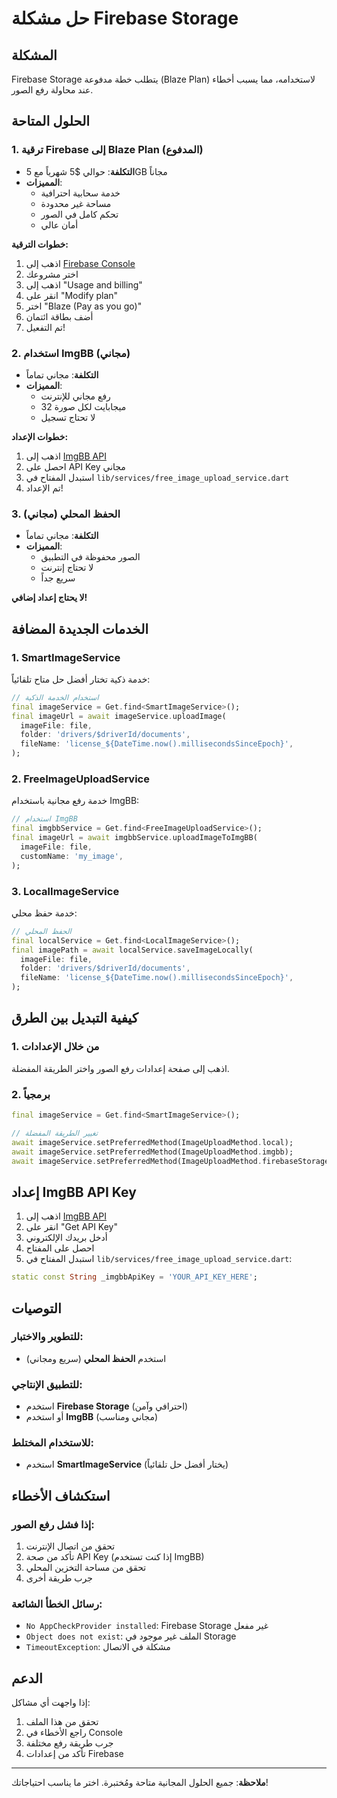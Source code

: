 # حل مشكلة Firebase Storage

## المشكلة
Firebase Storage يتطلب خطة مدفوعة (Blaze Plan) لاستخدامه، مما يسبب أخطاء عند محاولة رفع الصور.

## الحلول المتاحة

### 1. ترقية Firebase إلى Blaze Plan (المدفوع)
- **التكلفة**: حوالي $5 شهرياً مع 5GB مجاناً
- **المميزات**: 
  - خدمة سحابية احترافية
  - مساحة غير محدودة
  - تحكم كامل في الصور
  - أمان عالي

**خطوات الترقية:**
1. اذهب إلى [Firebase Console](https://console.firebase.google.com/)
2. اختر مشروعك
3. اذهب إلى "Usage and billing"
4. انقر على "Modify plan"
5. اختر "Blaze (Pay as you go)"
6. أضف بطاقة ائتمان
7. تم التفعيل!

### 2. استخدام ImgBB (مجاني)
- **التكلفة**: مجاني تماماً
- **المميزات**:
  - رفع مجاني للإنترنت
  - 32 ميجابايت لكل صورة
  - لا تحتاج تسجيل

**خطوات الإعداد:**
1. اذهب إلى [ImgBB API](https://api.imgbb.com/)
2. احصل على API Key مجاني
3. استبدل المفتاح في `lib/services/free_image_upload_service.dart`
4. تم الإعداد!

### 3. الحفظ المحلي (مجاني)
- **التكلفة**: مجاني تماماً
- **المميزات**:
  - الصور محفوظة في التطبيق
  - لا تحتاج إنترنت
  - سريع جداً

**لا يحتاج إعداد إضافي!**

## الخدمات الجديدة المضافة

### 1. SmartImageService
خدمة ذكية تختار أفضل حل متاح تلقائياً:

```dart
// استخدام الخدمة الذكية
final imageService = Get.find<SmartImageService>();
final imageUrl = await imageService.uploadImage(
  imageFile: file,
  folder: 'drivers/$driverId/documents',
  fileName: 'license_${DateTime.now().millisecondsSinceEpoch}',
);
```

### 2. FreeImageUploadService
خدمة رفع مجانية باستخدام ImgBB:

```dart
// استخدام ImgBB
final imgbbService = Get.find<FreeImageUploadService>();
final imageUrl = await imgbbService.uploadImageToImgBB(
  imageFile: file,
  customName: 'my_image',
);
```

### 3. LocalImageService
خدمة حفظ محلي:

```dart
// الحفظ المحلي
final localService = Get.find<LocalImageService>();
final imagePath = await localService.saveImageLocally(
  imageFile: file,
  folder: 'drivers/$driverId/documents',
  fileName: 'license_${DateTime.now().millisecondsSinceEpoch}',
);
```

## كيفية التبديل بين الطرق

### 1. من خلال الإعدادات
اذهب إلى صفحة إعدادات رفع الصور واختر الطريقة المفضلة.

### 2. برمجياً
```dart
final imageService = Get.find<SmartImageService>();

// تغيير الطريقة المفضلة
await imageService.setPreferredMethod(ImageUploadMethod.local);
await imageService.setPreferredMethod(ImageUploadMethod.imgbb);
await imageService.setPreferredMethod(ImageUploadMethod.firebaseStorage);
```

## إعداد ImgBB API Key

1. اذهب إلى [ImgBB API](https://api.imgbb.com/)
2. انقر على "Get API Key"
3. أدخل بريدك الإلكتروني
4. احصل على المفتاح
5. استبدل المفتاح في `lib/services/free_image_upload_service.dart`:

```dart
static const String _imgbbApiKey = 'YOUR_API_KEY_HERE';
```

## التوصيات

### للتطوير والاختبار:
- استخدم **الحفظ المحلي** (سريع ومجاني)

### للتطبيق الإنتاجي:
- استخدم **Firebase Storage** (احترافي وآمن)
- أو استخدم **ImgBB** (مجاني ومناسب)

### للاستخدام المختلط:
- استخدم **SmartImageService** (يختار أفضل حل تلقائياً)

## استكشاف الأخطاء

### إذا فشل رفع الصور:
1. تحقق من اتصال الإنترنت
2. تأكد من صحة API Key (إذا كنت تستخدم ImgBB)
3. تحقق من مساحة التخزين المحلي
4. جرب طريقة أخرى

### رسائل الخطأ الشائعة:
- `No AppCheckProvider installed`: Firebase Storage غير مفعل
- `Object does not exist`: الملف غير موجود في Storage
- `TimeoutException`: مشكلة في الاتصال

## الدعم

إذا واجهت أي مشاكل:
1. تحقق من هذا الملف
2. راجع الأخطاء في Console
3. جرب طريقة رفع مختلفة
4. تأكد من إعدادات Firebase

---

**ملاحظة**: جميع الحلول المجانية متاحة ومُختبرة. اختر ما يناسب احتياجاتك!
